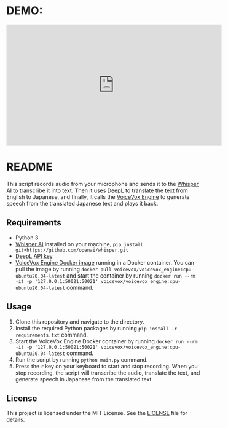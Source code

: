 # DEMO:
<iframe width="560" height="315" src="https://www.youtube.com/embed/VIDEO_ID" frameborder="0" allowfullscreen></iframe>

# README

This script records audio from your microphone and sends it to the [Whisper AI](https://whisper.ai/) to transcribe it into text. Then it uses [DeepL](https://www.deepl.com/) to translate the text from English to Japanese, and finally, it calls the [VoiceVox Engine](https://github.com/Hiroshiba/voicevox_engine) to generate speech from the translated Japanese text and plays it back.

## Requirements

- Python 3
- [Whisper AI](https://openai.com/research/whisper) installed on your machine, `pip install git+https://github.com/openai/whisper.git`
- [DeepL API key](https://www.deepl.com/pro/change-plan/api)
- [VoiceVox Engine Docker image](https://hub.docker.com/r/voicevox/voicevox_engine) running in a Docker container. You can pull the image by running `docker pull voicevox/voicevox_engine:cpu-ubuntu20.04-latest` and start the container by running `docker run --rm -it -p '127.0.0.1:50021:50021' voicevox/voicevox_engine:cpu-ubuntu20.04-latest` command.

## Usage

1. Clone this repository and navigate to the directory.
2. Install the required Python packages by running `pip install -r requirements.txt` command.
3. Start the VoiceVox Engine Docker container by running `docker run --rm -it -p '127.0.0.1:50021:50021' voicevox/voicevox_engine:cpu-ubuntu20.04-latest` command.
4. Run the script by running `python main.py` command.
5. Press the `r` key on your keyboard to start and stop recording. When you stop recording, the script will transcribe the audio, translate the text, and generate speech in Japanese from the translated text.

## License

This project is licensed under the MIT License. See the [LICENSE](LICENSE) file for details.
